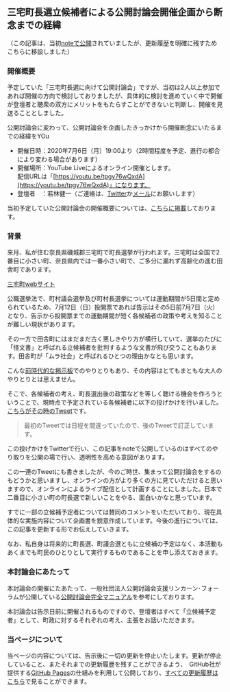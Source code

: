 ## 三宅町長選立候補者による公開討論会開催企画から断念までの経緯

（この記事は、当初[noteで公開](https://note.com/kwaka1208/n/n03feeb9cf6f3)されていましたが、更新履歴を明確に残すためこちらに移設しました）

### 開催概要
予定していた「三宅町長選に向けて公開討論会」ですが、当初は2人以上参加であれば開催の方向で検討しておりましたが、具体的に検討を進めていく中で開催が登壇者と聴衆の双方にメリットをもたらすことができないと判断し、開催を見送ることとしました。

公開討論会に変わって、公開討論会を企画したきっかけから開催断念にいたるまでの経緯をYOu

- 開催日時：2020年7月6日（月）19:00より（2時間程度を予定、進行の都合により変わる場合があります）
- 開催場所：YouTube Liveによるオンライン開催とします。  
配信URLは「[https://youtu.be/tpgy76wQxdA](https://youtu.be/tpgy76wQxdA)」になります。
- 登壇者　：若林健一（ご連絡は、[Twitter](https://twitter.com/miyake_civic)か[メール](mailto:miyake.town.civic@gmail.com)にお願いします）

当初予定していた公開討論会の開催概要については、[こちらに掲載](https://docs.google.com/presentation/d/1OhLMxr6rgEiJLPmrdBdUeB43UuoHCy9WfCIDvTMWmmQ/edit?usp=sharing)しております。

### 背景
来月、私が住む奈良県磯城郡三宅町で町長選挙が行われます。三宅町は全国で2番目に小さい町、奈良県内では一番小さい町で、ご多分に漏れず高齢化の進む田舎町であります。

[三宅町webサイト](https://www.town.miyake.lg.jp/)

公職選挙法で、町村議会選挙及び町村長選挙については運動期間が5日間と定められているため、7月12日（日）投開票であれば告示はその5日前7月7日（火）となり、告示から投開票までの運動期間が短く各候補者の政策や考えを知ることが難しい現状があります。

その一方で田舎町にはまだまだ古く悪しきやり方が横行していて、選挙のたびに「怪文書」と呼ばれる立候補者を批判するような文書が飛び交うこともあります。田舎町が「ムラ社会」と呼ばれるひとつの理由かなとも思います。

こんな[前時代的な掲示板](http://bbs.mottoki.com/index?bbs=miyaketyou)でのやりとりもあり、その内容はとてもまともな大人のやりとりとは思えません。

そこで、各候補者の考え、町長選出後の政策などを等しく聴ける機会を作ろうということで、現時点で予定されている各候補者に以下の投げかけを行いました。[こちらがその時のTweet](https://twitter.com/kwaka1208/status/1274142614955061248)です。

> 最初のTweetでは日程を間違っていたので、後のTweetで訂正しています。

この投げかけをTwitterで行い、この記事をnoteで公開しているのはすべてのやり取りを公開の場で行い、透明性を高める意図があります。

この一連のTweetにも書きましたが、今のご時世、集まって公開討論会をするのもどうかと思いますし、オンラインの方がより多くの方に見ていただけると思いますので、オンラインによるライブ配信として計画することにしました。日本で二番目に小さい町の町長選で新しいことをやる、面白いかなと思っています。

すでに一部の立候補予定者については賛同のコメントをいただいており、現在具体的な実施内容について企画書を鋭意作成しています。今後の進行については、この記事を更新する形でお伝えしていきます。

なお、私自身は将来的に町長選、町議会選ともに立候補の予定はなく、本活動もあくまでも町民のひとりとして実行するものであることを申し添えておきます。

### 本討論会にあたって
本討論会の開催にたあたって、一般社団法人公開討論会支援リンカーン･フォーラムが公開している[公開討論会完全マニュアル](http://www.touronkai.org/manual/ht/index.html)を参考にしております。

本討論会は告示日前に開催されるものですので、登壇者はすべて「立候補予定者」として、町政に対するそれぞれの考え、主張をお話いただきます。

### 当ページについて
当ページの内容については、告示後に一切の更新を停止いたします。更新が停止していること、またそれまでの更新履歴を残すことができるよう、　GitHub社が提供する[GitHub Pages](https://docs.github.com/ja/github/working-with-github-pages/about-github-pages)の仕組みを利用して公開しており、[すべての更新履歴はこちら](https://github.com/miyake-town-civic/2020-mayoral-election/commits/master/README.md)で見ることができます。
